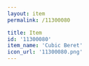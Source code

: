 ```yaml
---
layout: item
permalink: /11300080

title: Item
id: '11300080'
item_name: 'Cubic Beret'
icon_url: '11300080.png'
---
```

